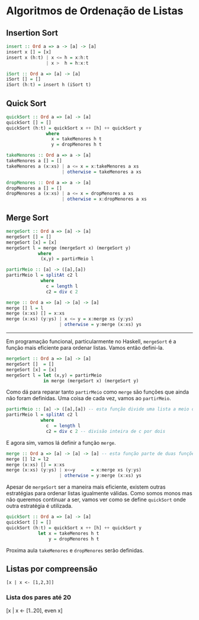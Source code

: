 # Algoritmos de Ordenação de Listas

## Insertion Sort

```haskell
insert :: Ord a => a -> [a] -> [a]
insert x [] = [x]
insert x (h:t) | x <= h = x:h:t
               | x >  h = h:x:t

iSort :: Ord a => [a] -> [a]
iSort [] = []
iSort (h:t) = insert h (iSort t)
```

## Quick Sort

```haskell
quickSort :: Ord a => [a] -> [a]
quickSort [] = []
quickSort (h:t) = quickSort x ++ [h] ++ quickSort y
               where
                 x = takeMenores h t
                 y = dropMenores h t

takeMenores :: Ord a => a -> [a]
takeMenores a [] = []
takeMenores a (x:xs) | a <= x = x:takeMenores a xs
                     | otherwise = takeMenores a xs

dropMenores :: Ord a => a -> [a]
dropMenores a [] = []
dropMenores a (x:xs) | a <= x = dropMenores a xs
                     | otherwise = x:dropMenores a xs
```

## Merge Sort

```haskell
mergeSort :: Ord a => [a] -> [a]
mergeSort [] = []
mergeSort [x] = [x]
mergeSort l = merge (mergeSort x) (mergeSort y) 
            where
             (x,y) = partirMeio l

partirMeio :: [a] -> ([a],[a])
partirMeio l = splitAt c2 l
             where
               c = length l
               c2 = div c 2

merge :: Ord a => [a] -> [a] -> [a]
merge [] l = l
merge (x:xs) [] = x:xs
merge (x:xs) (y:ys) | x <= y = x:merge xs (y:ys)
                    | otherwise = y:merge (x:xs) ys
```

---

Em programação funcional, particularmente no Haskell, `mergeSort` é a função mais eficiente para ordenar listas. Vamos então defini-la.

```Haskell
mergeSort :: Ord a => [a] -> [a]
mergeSort []  = []
mergeSort [x] = [x]
mergeSort l = let (x,y) = partirMeio
              in merge (mergeSort x) (mergeSort y)
```

Como dá para reparar tanto `partirMeio` como `merge` são funções que ainda não foram definidas. Uma coisa de cada vez, vamos ao `partirMeio`.

```Haskell
partirMeio :: [a] -> ([a],[a]) -- esta função divide uma lista a meio originando um par de listas
partirMeio l = splitAt c2 l
             where
               c  = length l
               c2 = div c 2 -- divisão inteira de c por dois
```

E agora sim, vamos lá definir a função `merge`.

```Haskell
merge :: Ord a => [a] -> [a] -> [a] -- esta função parte de duas funções ordenadas e dá uma função ordenada
merge [] l2 = l2
merge (x:xs) [] = x:xs
merge (x:xs) (y:ys) | x<=y      = x:merge xs (y:ys)
                    | otherwise = y:merge (x:xs) ys
```

Apesar de `mergeSort` ser a maneira mais eficiente, existem outras estratégias para ordenar listas igualmente válidas. Como somos monos mas não queremos continuar a ser, vamos ver como se define `quickSort` onde outra estratégia é utilizada.

```Haskell
quickSort :: Ord a => [a] -> [a]
quickSort [] = []
quickSort (h:t) = quickSort x ++ [h] ++ quickSort y
            let x = takeMenores h t
                y = dropMenores h t
```

Proxima aula `takeMenores` e `dropMenores` serão definidas.

## Listas por compreensão

`[x | x <- [1,2,3]]`

### Lista dos pares até 20

[x | x <- [1..20], even x]
